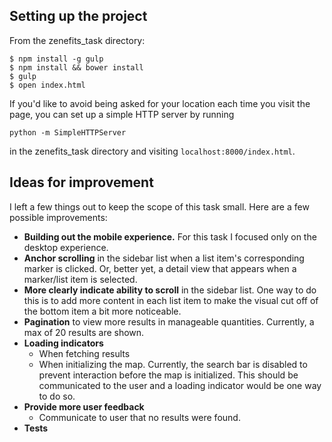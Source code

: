 ## Setting up the project
From the zenefits_task directory:

```
$ npm install -g gulp
$ npm install && bower install
$ gulp
$ open index.html
```

If you'd like to avoid being asked for your location each time you visit the page, you can set up a simple HTTP server by running

`python -m SimpleHTTPServer` 

in the zenefits_task directory and visiting `localhost:8000/index.html`.

## Ideas for improvement

I left a few things out to keep the scope of this task small. Here are a few possible improvements:

- **Building out the mobile experience.** For this task I focused only on the desktop experience.
- **Anchor scrolling** in the sidebar list when a list item's corresponding marker is clicked. Or, better yet, a detail view that appears when a marker/list item is selected.
- **More clearly indicate ability to scroll** in the sidebar list. One way to do this is to add more content in each list item to make the visual cut off of the bottom item a bit more noticeable.
- **Pagination** to view more results in manageable quantities. Currently, a max of 20 results are shown.
- **Loading indicators**
  - When fetching results
  - When initializing the map. Currently, the search bar is disabled to prevent interaction before the map is initialized. This should be communicated to the user and a loading indicator would be one way to do so.
- **Provide more user feedback**
  - Communicate to user that no results were found.
- **Tests**
